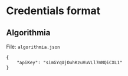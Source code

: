 # Credentials format

## Algorithmia

File: `algorithmia.json`

```
{
    "apiKey": "simGYqUjOuhKzuVuVLl7mNQiCXL1"
}
```